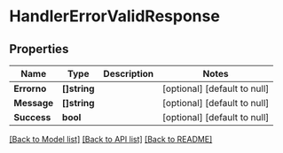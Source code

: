 # HandlerErrorValidResponse

## Properties
Name | Type | Description | Notes
------------ | ------------- | ------------- | -------------
**Errorno** | **[]string** |  | [optional] [default to null]
**Message** | **[]string** |  | [optional] [default to null]
**Success** | **bool** |  | [optional] [default to null]

[[Back to Model list]](../README.md#documentation-for-models) [[Back to API list]](../README.md#documentation-for-api-endpoints) [[Back to README]](../README.md)


